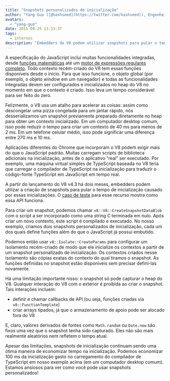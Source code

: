 ```yaml
---
title: "Snapshots personalizados de inicialização"
author: "Yang Guo ([@hashseed](https://twitter.com/hashseed)), Engenheiro de Software e fornecedor de pré-aquecedor de motor"
avatars:
  - "yang-guo"
date: 2015-09-25 13:33:37
tags:
  - internos
description: "Embedders do V8 podem utilizar snapshots para pular o tempo de inicialização causado por inicializações de programas JavaScript."
---
```

A especificação do JavaScript inclui muitas funcionalidades integradas, desde [funções matemáticas](https://developer.mozilla.org/en/docs/Web/JavaScript/Reference/Global_Objects/Math) até um [motor de expressões regulares completo](https://developer.mozilla.org/en/docs/Web/JavaScript/Guide/Regular_Expressions). Todo contexto recém-criado do V8 tem essas funções disponíveis desde o início. Para que isso funcione, o objeto global (por exemplo, o objeto window em um navegador) e todas as funcionalidades integradas devem ser configurados e inicializados no heap do V8 no momento em que o contexto é criado. Isso leva um tempo considerável para ser feito do zero.

<!--truncate-->
Felizmente, o V8 usa um atalho para acelerar as coisas: assim como descongelar uma pizza congelada para um jantar rápido, nós desserializamos um snapshot previamente preparado diretamente no heap para obter um contexto inicializado. Em um computador desktop comum, isso pode reduzir o tempo para criar um contexto de 40 ms para menos de 2 ms. Em um telefone celular médio, isso pode significar uma diferença entre 270 ms e 10 ms.

Aplicações diferentes do Chrome que incorporam o V8 podem exigir mais do que o JavaScript padrão. Muitas carregam scripts de biblioteca adicionais na inicialização, antes de o aplicativo “real” ser executado. Por exemplo, uma máquina virtual simples de TypeScript baseada no V8 teria que carregar o compilador de TypeScript na inicialização para traduzir o código-fonte TypeScript em JavaScript em tempo real.

A partir do lançamento do V8 v4.3 há dois meses, embedders podem utilizar a criação de snapshots para pular o tempo de inicialização causado por essas inicializações. O [caso de teste](https://chromium.googlesource.com/v8/v8.git/+/4.5.103.9/test/cctest/test-serialize.cc#661) para esse recurso mostra como essa API funciona.

Para criar um snapshot, podemos chamar `v8::V8::CreateSnapshotDataBlob` com o script a ser incorporado como uma string C terminada em nulo. Após criar um novo contexto, este script é compilado e executado. No nosso exemplo, criamos dois snapshots personalizados de inicialização, cada um dos quais define funções além do que o JavaScript já possui embutido.

Podemos então usar `v8::Isolate::CreateParams` para configurar um isolamento recém-criado de modo que ele inicialize os contextos a partir de um snapshot personalizado de inicialização. Os contextos criados nesse isolamento são cópias exatas do contexto do qual tiramos o snapshot. As funções definidas no snapshot estão disponíveis sem precisar defini-las novamente.

Há uma limitação importante nisso: o snapshot só pode capturar o heap do V8. Qualquer interação do V8 com o exterior é proibida ao criar o snapshot. Tais interações incluem:

- definir e chamar callbacks de API (ou seja, funções criadas via `v8::FunctionTemplate`)
- criar arrays tipados, já que o armazenamento de apoio pode ser alocado fora do V8

E, claro, valores derivados de fontes como `Math.random` ou `Date.now` são fixos uma vez que o snapshot tenha sido capturado. Eles não são mais realmente aleatórios nem refletem o tempo atual.

Apesar das limitações, snapshots de inicialização continuam sendo uma ótima maneira de economizar tempo na inicialização. Podemos economizar 100 ms da inicialização gasto no carregamento do compilador de TypeScript em nosso exemplo acima (em um computador desktop comum). Estamos ansiosos para ver como você pode usar snapshots personalizados!
